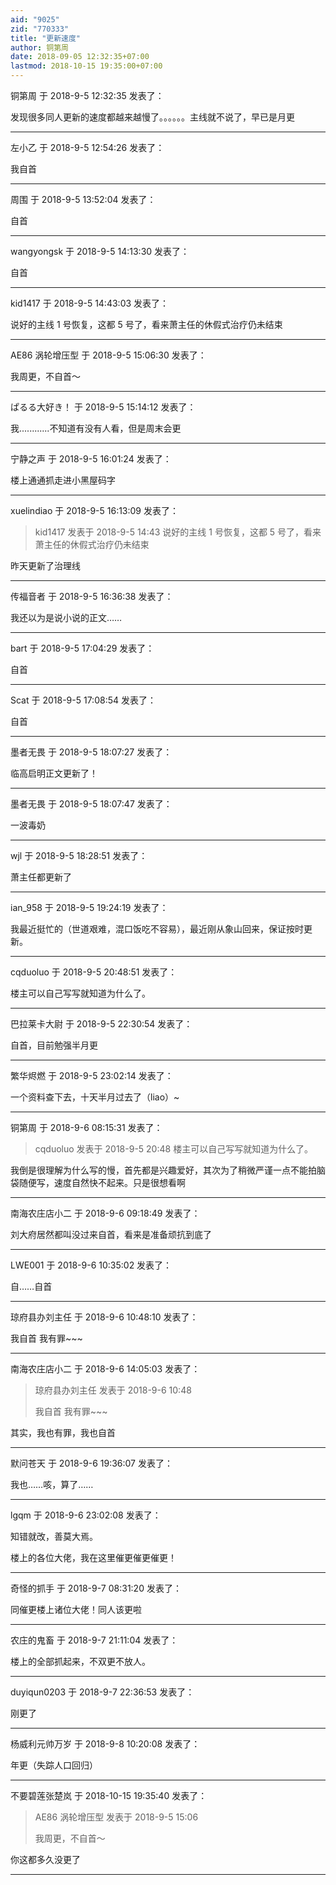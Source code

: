 ```yaml
---
aid: "9025"
zid: "770333"
title: "更新速度"
author: 铜第周
date: 2018-09-05 12:32:35+07:00
lastmod: 2018-10-15 19:35:00+07:00
---
```


铜第周 于 2018-9-5 12:32:35 发表了：

发现很多同人更新的速度都越来越慢了。。。。。。主线就不说了，早已是月更

---

左小乙 于 2018-9-5 12:54:26 发表了：

我自首

---

周围 于 2018-9-5 13:52:04 发表了：

自首

---

wangyongsk 于 2018-9-5 14:13:30 发表了：

自首

---

kid1417 于 2018-9-5 14:43:03 发表了：

说好的主线 1 号恢复，这都 5 号了，看来萧主任的休假式治疗仍未结束

---

AE86 涡轮增压型 于 2018-9-5 15:06:30 发表了：

我周更，不自首～

---

ぱるる大好き！ 于 2018-9-5 15:14:12 发表了：

我............不知道有没有人看，但是周末会更

---

宁静之声 于 2018-9-5 16:01:24 发表了：

楼上通通抓走进小黑屋码字

---

xuelindiao 于 2018-9-5 16:13:09 发表了：

> kid1417 发表于 2018-9-5 14:43 说好的主线 1 号恢复，这都 5 号了，看来萧主任的休假式治疗仍未结束

昨天更新了治理线

---

传福音者 于 2018-9-5 16:36:38 发表了：

我还以为是说小说的正文……

---

bart 于 2018-9-5 17:04:29 发表了：

自首

---

Scat 于 2018-9-5 17:08:54 发表了：

自首

---

墨者无畏 于 2018-9-5 18:07:27 发表了：

临高启明正文更新了！

---

墨者无畏 于 2018-9-5 18:07:47 发表了：

一波毒奶

---

wjl 于 2018-9-5 18:28:51 发表了：

萧主任都更新了

---

ian_958 于 2018-9-5 19:24:19 发表了：

我最近挺忙的（世道艰难，混口饭吃不容易），最近刚从象山回来，保证按时更新。

---

cqduoluo 于 2018-9-5 20:48:51 发表了：

楼主可以自己写写就知道为什么了。

---

巴拉莱卡大尉 于 2018-9-5 22:30:54 发表了：

自首，目前勉强半月更

---

繁华烬燃 于 2018-9-5 23:02:14 发表了：

一个资料查下去，十天半月过去了（liao）~

---

铜第周 于 2018-9-6 08:15:31 发表了：

> cqduoluo 发表于 2018-9-5 20:48 楼主可以自己写写就知道为什么了。

我倒是很理解为什么写的慢，首先都是兴趣爱好，其次为了稍微严谨一点不能拍脑袋随便写，速度自然快不起来。只是很想看啊

---

南海农庄店小二 于 2018-9-6 09:18:49 发表了：

刘大府居然都叫没过来自首，看来是准备顽抗到底了

---

LWE001 于 2018-9-6 10:35:02 发表了：

自……自首

---

琼府县办刘主任 于 2018-9-6 10:48:10 发表了：

我自首 我有罪~~~

---

南海农庄店小二 于 2018-9-6 14:05:03 发表了：

> 琼府县办刘主任 发表于 2018-9-6 10:48
>
> 我自首 我有罪~~~

其实，我也有罪，我也自首

---

默问苍天 于 2018-9-6 19:36:07 发表了：

我也……咳，算了……

---

lgqm 于 2018-9-6 23:02:08 发表了：

知错就改，善莫大焉。

楼上的各位大佬，我在这里催更催更催更！

---

奇怪的抓手 于 2018-9-7 08:31:20 发表了：

同催更楼上诸位大佬！同人该更啦

---

农庄的鬼畜 于 2018-9-7 21:11:04 发表了：

楼上的全部抓起来，不双更不放人。

---

duyiqun0203 于 2018-9-7 22:36:53 发表了：

刚更了

---

杨威利元帅万岁 于 2018-9-8 10:20:08 发表了：

年更（失踪人口回归）

---

不要碧莲张楚岚 于 2018-10-15 19:35:40 发表了：

> AE86 涡轮增压型 发表于 2018-9-5 15:06
>
> 我周更，不自首～

你这都多久没更了

---
